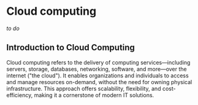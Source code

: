 # Cloud computing

_to do_

## Introduction to Cloud Computing

Cloud computing refers to the delivery of computing services—including servers, storage, databases, networking, software, and more—over the internet ("the cloud"). It enables organizations and individuals to access and manage resources on-demand, without the need for owning physical infrastructure. This approach offers scalability, flexibility, and cost-efficiency, making it a cornerstone of modern IT solutions.